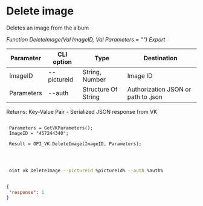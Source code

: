 ﻿---
sidebar_position: 9
---

# Delete image
 Deletes an image from the album


*Function DeleteImage(Val ImageID, Val Parameters = "") Export*

 | Parameter | CLI option | Type | Destination |
 |-|-|-|-|
 | ImageID | --pictureid | String, Number | Image ID |
 | Parameters | --auth | Structure Of String | Authorization JSON or path to .json |

 
 Returns: Key-Value Pair - Serialized JSON response from VK

```bsl title="Code example"
	
 Parameters = GetVKParameters();
 ImageID = "457244340";
 
 Result = OPI_VK.DeleteImage(ImageID, Parameters);

	
```

```sh title="CLI command example"
 
 oint vk DeleteImage --pictureid %pictureid% --auth %auth%


```


```json title="Result"

{
 "response": 1
}

```
